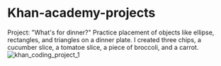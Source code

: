 # Khan-academy-projects

Project: "What's for dinner?"
Practice placement of objects like ellipse, rectangles, and triangles on a dinner plate. I created three chips, a cucumber slice, a tomatoe slice,
a piece of broccoli, and a carrot. 
![khan_coding_project_1](https://user-images.githubusercontent.com/103965827/209233577-7e5a3bf0-721c-4f98-903c-460480876d38.PNG)
